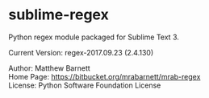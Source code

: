 # sublime-regex

Python regex module packaged for Sublime Text 3.

Current Version: regex-2017.09.23 (2.4.130)

Author: Matthew Barnett  
Home Page: https://bitbucket.org/mrabarnett/mrab-regex  
License: Python Software Foundation License  
